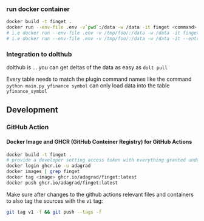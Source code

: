 
### run docker container
```bash
docker build -t finget .
docker run --env-file .env -v`pwd`:/data -w /data -it finget <command> <args>
# i.e docker run --env-file .env -v /tmp/foo/:/data -w /data -it finget yfinance quote "-w exchange='NYQ' --time 300 --dolt-load"
# i.e docker run --env-file .env -v /tmp/foo/:/data -w /data -it --entrypoint /entrypoint_merge.sh finget "yfinance/quote/ffcab0f2b210e9c135ee"
```

### Integration to dolthub

dolthub is ... 
you can get deltas of the data as easy as `dolt pull`

Every table needs to match the plugin command names
like the command `python main.py yfinance symbol` can only load data into the table `yfinance_symbol`

## Development
### GitHub Action
#### Docker Image and GHCR (GitHub Conteiner Registry) for GitHub Actions
```bash
docker build -t finget .
# provide a developer setting access token with everything granted under packages as password
docker login ghcr.io -u adagrad
docker images | grep finget
docker tag <image> ghcr.io/adagrad/finget:latest  
docker push ghcr.io/adagrad/finget:latest
```

Make sure after changes to the github actions relevant files and containers to 
also tag the sources with the `v1` tag: 

```bash
git tag v1 -f && git push --tags -f
```